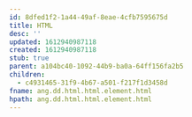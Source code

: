 ```yaml
---
id: 8dfed1f2-1a44-49af-8eae-4cfb7595675d
title: HTML
desc: ''
updated: 1612940987118
created: 1612940987118
stub: true
parent: a104bc40-1092-44b9-ba0a-64ff156fa2b5
children:
  - c4931465-31f9-4b67-a501-f217f1d3458d
fname: ang.dd.html.html.element.html
hpath: ang.dd.html.html.element.html
---
```



